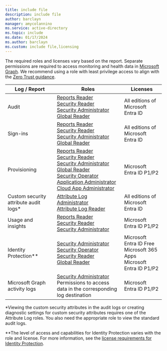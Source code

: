 ```yaml
---
title: include file
description: include file
author: barclayn
manager: amycolannino
ms.service: active-directory
ms.topic: include
ms.date: 01/17/2024
ms.author: barclayn
ms.custom: include file,licensing
---
```


The required roles and licenses vary based on the report. Separate permissions are required to access monitoring and health data in [Microsoft Graph](/graph/permissions-overview). We recommend using a role with least privilege access to align with the [Zero Trust guidance](/security/zero-trust/zero-trust-overview).

| Log / Report | Roles | Licenses |
|--|--|--|
| Audit | [Reports Reader](../identity/role-based-access-control/permissions-reference.md#reports-reader)<br>[Security Reader](../identity/role-based-access-control/permissions-reference.md#security-reader)<br>[Security Administrator](../identity/role-based-access-control/permissions-reference.md#security-administrator)<br>[Global Reader](../identity/role-based-access-control/permissions-reference.md#global-reader)<br>| All editions of Microsoft Entra ID |
| Sign-ins | [Reports Reader](../identity/role-based-access-control/permissions-reference.md#reports-reader)<br>[Security Reader](../identity/role-based-access-control/permissions-reference.md#security-reader)<br>[Security Administrator](../identity/role-based-access-control/permissions-reference.md#security-administrator)<br>[Global Reader](../identity/role-based-access-control/permissions-reference.md#global-reader)<br> | All editions of Microsoft Entra ID |
| Provisioning | [Reports Reader](../identity/role-based-access-control/permissions-reference.md#reports-reader)<br>[Security Reader](../identity/role-based-access-control/permissions-reference.md#security-reader)<br>[Security Administrator](../identity/role-based-access-control/permissions-reference.md#security-administrator)<br>[Global Reader](../identity/role-based-access-control/permissions-reference.md#global-reader)<br>[Security Operator](../identity/role-based-access-control/permissions-reference.md#security-operator)<br>[Application Administrator](../identity/role-based-access-control/permissions-reference.md#application-administrator)<br>[Cloud App Administrator](../identity/role-based-access-control/permissions-reference.md#cloud-application-administrator)<br> | Microsoft Entra ID P1/P2 |
| Custom security attribute audit logs* | [Attribute Log Administrator](../identity/role-based-access-control/permissions-reference.md#attribute-log-administrator)<br>[Attribute Log Reader](../identity/role-based-access-control/permissions-reference.md#attribute-log-reader) | All editions of Microsoft Entra ID |
| Usage and insights | [Reports Reader](../identity/role-based-access-control/permissions-reference.md#reports-reader)<br>[Security Reader](../identity/role-based-access-control/permissions-reference.md#security-reader)<br>[Security Administrator](../identity/role-based-access-control/permissions-reference.md#security-administrator) | Microsoft Entra ID P1/P2 |
| Identity Protection** | [Security Administrator](../identity/role-based-access-control/permissions-reference.md#security-administrator)<br>[Security Operator](../identity/role-based-access-control/permissions-reference.md#security-operator)<br>[Security Reader](../identity/role-based-access-control/permissions-reference.md#security-reader)<br>[Global Reader](../identity/role-based-access-control/permissions-reference.md#global-reader)<br> | Microsoft Entra ID Free<br>Microsoft 365 Apps<br>Microsoft Entra ID P1/P2 |
| Microsoft Graph activity logs | [Security Administrator](../identity/role-based-access-control/permissions-reference.md#security-administrator)<br>Permissions to access data in the corresponding log destination | Microsoft Entra ID P1/P2 |

*Viewing the custom security attributes in the audit logs or creating diagnostic settings for custom security attributes requires one of the Attribute Log roles. You also need the appropriate role to view the standard audit logs.

**The level of access and capabilities for Identity Protection varies with the role and license. For more information, see the [license requirements for Identity Protection](~/id-protection/overview-identity-protection.md#license-requirements).